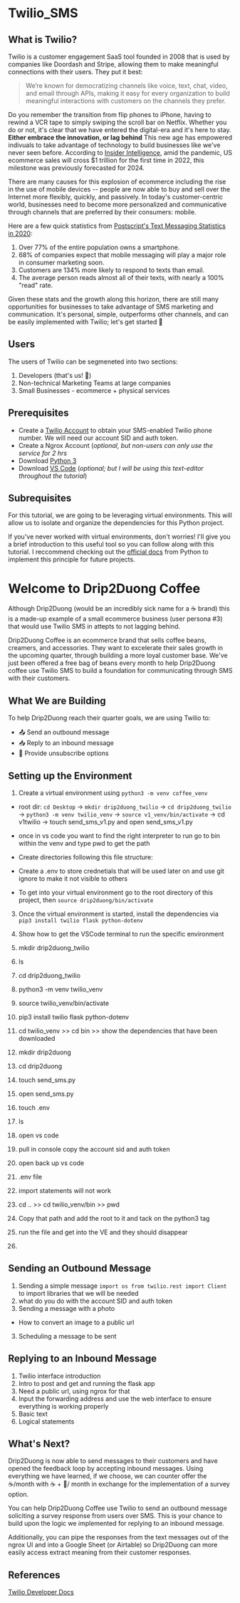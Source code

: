 # Twilio_SMS

## What is Twilio? 
Twilio is a customer engagement SaaS tool founded in 2008 that is used by companies like Doordash and Stripe, allowing them to make meaningful connections with their users. They put it best: 
> We’re known for democratizing channels like voice, text, chat, video, and email through APIs, making it easy for every organization to build meaningful interactions with customers on the channels they prefer.

Do you remember the transition from flip phones to iPhone, having to rewind a VCR tape to simply swiping the scroll bar on Netflix. Whether you do or not, it's clear that we have entered the digital-era and it's here to stay. **Either embrace the innovation, or lag behind** This new age has empowered indivuals to take advantage of technology to build businesses like we've never seen before. According to [Insider Intelligence](https://www.insiderintelligence.com/insights/ecommerce-industry-statistics/), amid the pandemic, US ecommerce sales will cross $1 trillion for the first time in 2022, this milestone was previously forecasted for 2024. 

There are many causes for this explosion of ecommerce including the rise in the use of mobile devices -- people are now able to buy and sell over the Internet more flexibly, quickly, and passively. In today's customer-centric world, businesses need to become more personalized and communicative through channels that are preferred by their consumers: mobile. 

Here are a few quick statistics from [Postscript's Text Messaging Statistics in 2020](https://postscript.io/blog/text-messaging-statistics): 
1. Over 77% of the entire population owns a smartphone. 
2. 68% of companies expect that mobile messaging will play a major role in consumer marketing soon. 
3. Customers are 134% more likely to respond to texts than email. 
4. The average person reads almost all of their texts, with nearly a 100% "read" rate. 

Given these stats and the growth along this horizon, there are still many opportunities for businesses to take advantage of SMS marketing and communication. It's personal, simple, outperforms other channels, and can be easily implemented with Twilio; let's get started :partying_face: 

## Users 
The users of Twilio can be segmeneted into two sections: 
1. Developers (that's us! :cowboy_hat_face:)
2. Non-technical Marketing Teams at large companies 
3. Small Businesses - ecommerce + physical services 

## Prerequisites 
- Create a [Twilio Account](https://www.twilio.com/sms) to obtain your SMS-enabled Twilio phone number. We will need our account SID and auth token. 
- Create a Ngrox Account (*optional, but non-users can only use the service for 2 hrs* 
- Download [Python 3](https://www.python.org/downloads/) 
- Download [VS Code](https://code.visualstudio.com/download) (*optional; but I will be using this text-editor throughout the tutorial*)

## Subrequisites 
For this tutorial, we are going to be leveraging virtual environments. This will allow us to isolate and organize the dependencies for this Python project. 

If you've never worked with virtual environments, don't worries! I'll give you a brief introduction to this useful tool so you can follow along with this tutorial. I reccommend checking out the [official docs](https://docs.python.org/3/tutorial/venv.html) from Python to implement this principle for future projects. 

# Welcome to Drip2Duong Coffee 
Although Drip2Duong (would be an incredibly sick name for a :coffee: brand) this is a made-up example of a small ecommerce business (user persona #3) that would use Twilio SMS in attepts to not lagging behind. 

Drip2Duong Coffee is an ecommerce brand that sells coffee beans, creamers, and accessories. They want to excelerate their sales growth in the upcoming quarter, through building a more loyal customer base. We've just been offered a free bag of beans every month to help Drip2Duong coffee use Twilio SMS to build a foundation for communicating through SMS with their customers. 

## What We are Building 
To help Drip2Duong reach their quarter goals, we are using Twilio to: 
- :outbox_tray: Send an outbound message 
- :inbox_tray: Reply to an inbound message
- :no_mobile_phones: Provide unsubscribe options 

## Setting up the Environment 
1. Create a virtual environment using `python3 -m venv coffee_venv`
- root dir: `cd Desktop` -> `mkdir drip2duong_twilio` -> `cd drip2duong_twilio` -> `python3 -m venv twilio_venv` -> `source v1_venv/bin/activate` -> cd v1twilio  -> touch send_sms_v1.py and open send_sms_v1.py
- once in vs code you want to find the right interpreter to run go to bin within the venv and type pwd to get the path 

- Create directories following this file structure: 
- Create a .env to store crednetials that will be used later on and use git ignore to make it not visible to others 
- To get into your virtual environment go to the root directory of this project, then `source drip2duong/bin/activate`
3. Once the virtual environment is started, install the dependencies via `pip3 install twilio flask python-dotenv`
4. Show how to get the VSCode terminal to run the specific environment 

1. mkdir drip2duong_twilio
2. ls
3. cd drip2duong_twilio
4. python3 -m venv twilio_venv
5. source twilio_venv/bin/activate 
6. pip3 install twilio flask python-dotenv 
7. cd twilio_venv >> cd bin >> show the dependencies that have been downloaded 
8. mkdir drip2duong
9. cd drip2duong
10. touch send_sms.py
11. open send_sms.py 

1. touch .env 
2. ls 
3. open vs code 
4. pull in console copy the account sid and auth token 
5. open back up vs code 
6. .env file 

1. import statements will not work 
2. cd .. >> cd twilio_venv/bin >> pwd 
3. Copy that path and add the root to it and tack on the python3 tag 
4. run the file and get into the VE and they should disappear 
5. 

## Sending an Outbound Message 
1. Sending a simple message 
`import os
from twilio.rest import Client` to import libraries that we will be needed 
3. what do you do with the account SID and auth token 
2. Sending a message with a photo 
- How to convert an image to a public url 
3. Scheduling a message to be sent

## Replying to an Inbound Message 
1. Twilio interface introduction 
2. Intro to post and get and running the flask app
3. Need a public url, using ngrox for that 
4. Input the forwarding address and use the web interface to ensure everything is working properly 
5. Basic text 
6. Logical statements 

## What's Next? 
Drip2Duong is now able to send messages to their customers and have opened the feedback loop by accepting inbound messages. Using everything we have learned, if we choose, we can counter offer the :coffee:/month with :coffee: + :milk_glass:/ month in exchange for the implementation of a survey option. 

You can help Drip2Duong Coffee use Twilio to send an outbound message soliciting a survey response from users over SMS. This is your chance to build upon the logic we implemented for replying to an inbound message. 

Additionally, you can pipe the responses from the text messages out of the ngrox UI and into a Google Sheet (or Airtable) so Drip2Duong can more easily access extract meaning from their customer responses. 

## References
[Twilio Developer Docs](https://www.twilio.com/docs/sms/quickstart/python)
